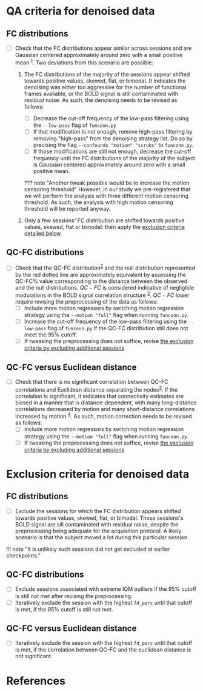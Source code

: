 # QA criteria for denoised data

## FC distributions

- [ ] Check that the FC distributions appear similar across sessions and are Gaussian centered approximately around zero with a small positive mean <sup>[1]</sup>. Two deviations from this scenario are possible:
    1. The FC distributions of the majority of the sessions appear shifted towards positive values, skewed, flat, or bimodal. 
    It indicates the denoising was either too aggressive for the number of functional frames available, or the BOLD signal is still contaminated with residual noise.
    As such, the denoising needs to be revised as follows:
        - [ ] Decrease the cut-off frequency of the low-pass filtering using the `--low-pass` flag of `funconn.py`
        - [ ] If that modification is not enough, remove high-pass filtering by removing "high-pass" from the denoising strategy list. Do so by precising the flag `--confounds "motion" "scrubs"` to `funconn.py`.
        - [ ] If those modifications are still not enough, decrease the cut-off frequency until the FC distributions of the majority of the subject is Gaussian centered approximately around zero with a small positive mean.

        ??? note "Another tweak possible would be to increase the motion censoring threshold"
            However, in our study we pre-registered that we will perform the analysis with three different motion censoring threshold.
            As such, the analysis with high motion censoring threshold will be reported anyway.


    2. Only a few sessions' FC distribution are shifted towards positive values, skewed, flat or bimodal: then apply the [exclusion criteria detailed below](#fc-distributions-1)

## QC-FC distributions

- [ ] Check that the QC-FC distribution<sup>[2]</sup> and the null distribution represented by the red dotted line are approximately equivalent by assessing the QC-FC% value corresponding to the distance between the observed and the null distributions.
$QC-FC%  \geq 95%$ is considered indicative of negligible modulations in the BOLD signal correlation structure <sup>[2]</sup>.
$QC-FC% \le 95%$ lower require revising the preprocessing of the data as follows:
    - [ ] Include more motion regressors by switching motion regression strategy using the `--motion "full"` flag when running `funconn.py`.
    - [ ] Increase the cut-off frequency of the low-pass filtering using the `--low-pass` flag of `funconn.py` if the QC-FC distribution still does not meet the 95% cutoff.
    - [ ] If tweaking the preprocessing does not suffice, revise [the exclusion criteria by excluding additional sessions](#qc-fc-distributions-1)
    
## QC-FC versus Euclidean distance

- [ ] Check that there is no significant correlation between QC-FC correlations and Euclidean distance separating the nodes<sup>[2]</sup>. 
If the correlation is significant, it indicates that connectivity estimates are biased in a manner that is distance-dependent, with many long-distance correlations decreased by motion and many short-distance correlations increased by motion <sup>[4]</sup>.
As such, motion correction needs to be revised as follows:
    - [ ] Include more motion regressors by switching motion regression strategy using the `--motion "full"` flag when running `funconn.py`.
    - [ ] If tweaking the preprocessing does not suffice, revise [the exclusion criteria by excluding additional sessions](#qc-fc-versus-euclidean-distance-1)

# Exclusion criteria for denoised data

## FC distributions

- [ ] Exclude the sessions for which the FC distribution appears shifted towards positive values, skewed, flat, or bimodal.
Those sessions's BOLD signal are sill contaminated with residual noise, despite the preprocessing being adequate for the acquisition protocol. A likely scenario is that the subject moved a lot during this particular session.

!!! note "It is unlikely such sessions did not get excluded at earlier checkpoints."

## QC-FC distributions

- [ ] Exclude sessions associated with extreme IQM outliers if the 95% cutoff is still not met after revising the preprocessing.
- [ ] Iteratively exclude the session with the highest `fd_perc` until that cutoff is met, if the 95% cutoff is still not met.

## QC-FC versus Euclidean distance

- [ ] Iteratively exclude the session with the highest `fd_perc` until that cutoff is met, if the correlation between QC-FC and the euclidean distance is not significant.

# References

[1]: https://doi.org/10.3389/fnins.2023.1092125 "Morfini, F., Whitfield-Gabrieli, S., and Nieto-Castañón, A. “Functional Connectivity MRI Quality Control Procedures in CONN.” Front Neurosci 17 (2023). doi:10.3389/fnins.2023.1092125"
[2]: https://doi.org/10.1016/j.neuroimage.2017.03.020 "Ciric, R. et al. “Benchmarking of Participant-Level Confound Regression Strategies for the Control of Motion Artifact in Studies of Functional Connectivity. (2017)” NeuroImage, doi:10.1016/j.neuroimage.2017.03.020"
[3]: https://doi.org/10.1016/j.neuroimage.2017.03.056 "Bright, M. & Murphy, K., Cleaning up the fMRI time series: Mitigating noise with advanced acquisition and correction strategies. (2017) NeuroImage. doi:10.1016/j.neuroimage.2017.03.056"
[4]: https://doi.org/10.1016/j.neuroimage.2011.10.018 "Power, Jonathan D., Kelly A. Barnes, Abraham Z. Snyder, Bradley L. Schlaggar, and Steven E. Petersen. “Spurious but Systematic Correlations in Functional Connectivity MRI Networks Arise from Subject Motion.” NeuroImage 59, no. 3 (February 2012): 2142–54, doi:10.1016/j.neuroimage.2011.10.01" 



